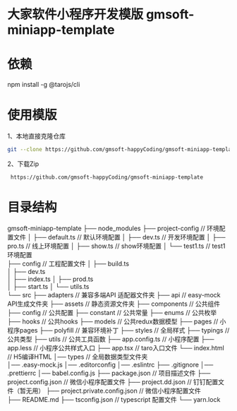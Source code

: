 # 大家软件小程序开发模版 gmsoft-miniapp-template

# 依赖
  npm install -g @tarojs/cli


# 使用模版
 1、本地直接克隆仓库
 ```bash
 git --clone https://github.com/gmsoft-happyCoding/gmsoft-miniapp-template.git
 ```
 

2、下载Zip
``` 
 https://github.com/gmsoft-happyCoding/gmsoft-miniapp-template
````



# 目录结构
gmsoft-miniapp-template
├── node_modules
├── project-config                        // 环境配置文件
│   ├── default.ts                        // 默认环境配置
│   ├── dev.ts                            // 开发环境配置
│   ├── pro.ts                            // 线上环境配置
│   ├── show.ts                           // show环境配置
│   └── test1.ts                          // test1环境配置  
├── config                                // 工程配置文件
│   ├── build.ts                          
│   ├── dev.ts                            
│   ├── index.ts
│   ├── prod.ts         
│   ├── start.ts
│   └── utils.ts         
└── src
    ├── adapters                          // 兼容多端API 适配器文件夹
    ├── api                               // easy-mock API生成文件夹
    ├── assets                            // 静态资源文件夹
    ├── components                        // 公共组件
    ├── config                            // 公共配置
    ├── constant                          // 公共常量
    ├── enums                             // 公共枚举
    ├── hooks                             // 公共hooks
    ├── models                            // 公共redux数据模型
    ├── pages                             // 小程序pages
    ├── polyfill                          // 兼容环境补丁
    ├── styles                            // 全局样式
    ├── typings                           // 公共类型
    ├── utils                             // 公共工具函数
    ├── app.config.ts                     // 小程序配置
    ├── app.less                          // 小程序公共样式入口
    ├── app.tsx                           // taro入口文件
    └── index.html                        // H5编译HTML
│── types                                 // 全局数据类型文件夹    
│── .easy-mock.js
│── .editorconfig
│── .eslintrc
├── .gitignore
│── .prettierrc
│── babel.config.js
├── package.json                            // 项目描述文件
├── project.config.json                     // 微信小程序配置文件
├── project.dd.json                         // 钉钉配置文件（暂无用）
├── project.private.config.json             // 微信小程序配置文件  
├── README.md
├── tsconfig.json                           // typescript 配置文件
└── yarn.lock
```
